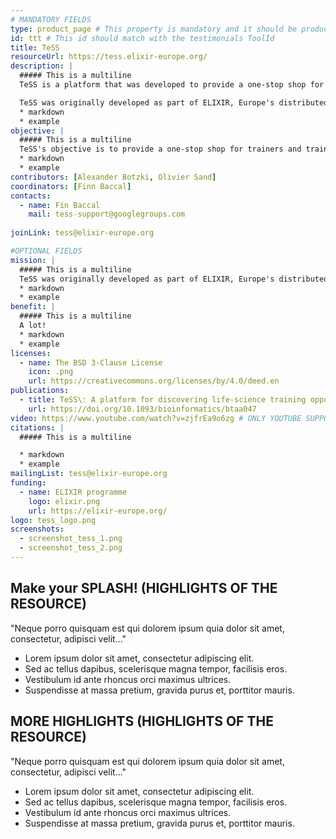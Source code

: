 ```yaml
---
# MANDATORY FIELDS
type: product_page # This property is mandatory and it should be product_page
id: ttt # This id should match with the testimonials ToolId
title: TeSS
resourceUrl: https://tess.elixir-europe.org/
description: |
  ##### This is a multiline 
  TeSS is a platform that was developed to provide a one-stop shop for trainers and trainees to discover online information and content, including training materials, events and interactive tutorials.   For training providers, TeSS provides opportunities to promote training events and news, and to contribute to a growing catalogue of materials; for trainers, the portal offers an environment for       sharing materials and event information; for trainees, it offers a convenient gateway via which to identify relevant training events and resources, and to perform specific, guided analysis tasks via   customised training workflows.

  TeSS was originally developed as part of ELIXIR, Europe's distributed infrastructure for life-science data. One of the goals of ELIXIR is to train research scientists to better use available    computational infrastructures to address critical research questions. This requires access both to face-to-face training opportunities and to disparate training materials and resources, currently   dispersed across Europe.
  * markdown
  * example
objective: |
  ##### This is a multiline
  TeSS's objective is to provide a one-stop shop for trainers and trainees to discover online information and content, including training materials, events and interactive tutorials
  * markdown
  * example 
contributors: [Alexander Botzki, Olivier Sand]
coordinators: [Finn Baccal]
contacts:
  - name: Fin Baccal
    mail: tess-support@googlegroups.com
  
joinLink: tess@elixir-europe.org

#OPTIONAL FIELDS
mission: |
  ##### This is a multiline
  TeSS was originally developed as part of ELIXIR, Europe's distributed infrastructure for life-science data. One of the goals of ELIXIR is to train research scientists to better use available computational infrastructures to address critical research questions. This requires access both to face-to-face training opportunities and to disparate training materials and resources, currently dispersed across Europe.
  * markdown
  * example
benefit: |
  ##### This is a multiline
  A lot!
  * markdown
  * example
licenses:
  - name: The BSD 3-Clause License
    icon: .png
    url: https://creativecommons.org/licenses/by/4.0/deed.en
publications:
  - title: TeSS\: A platform for discovering life-science training opportunities
    url: https://doi.org/10.1093/bioinformatics/btaa047
video: https://www.youtube.com/watch?v=zjfrEa9o6zg # ONLY YOUTUBE SUPPORTED AT THIS MOMENT
citations: |
  ##### This is a multiline

  * markdown
  * example
mailingList: tess@elixir-europe.org
funding:
  - name: ELIXIR programme
    logo: elixir.png
    url: https://elixir-europe.org/ 
logo: tess_logo.png
screenshots:
  - screenshot_tess_1.png
  - screenshot_tess_2.png
---
```


## Make your SPLASH! (HIGHLIGHTS OF THE RESOURCE)

"Neque porro quisquam est qui dolorem ipsum quia dolor sit amet, consectetur, adipisci velit..."

* Lorem ipsum dolor sit amet, consectetur adipiscing elit.
* Sed ac tellus dapibus, scelerisque magna tempor, facilisis eros.
* Vestibulum id ante rhoncus orci maximus ultrices.
* Suspendisse at massa pretium, gravida purus et, porttitor mauris.

## MORE HIGHLIGHTS (HIGHLIGHTS OF THE RESOURCE)

"Neque porro quisquam est qui dolorem ipsum quia dolor sit amet, consectetur, adipisci velit..."

* Lorem ipsum dolor sit amet, consectetur adipiscing elit.
* Sed ac tellus dapibus, scelerisque magna tempor, facilisis eros.
* Vestibulum id ante rhoncus orci maximus ultrices.
* Suspendisse at massa pretium, gravida purus et, porttitor mauris.
